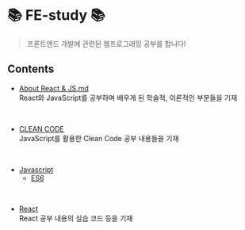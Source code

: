 # 📚 FE-study 📚
> 프론트엔드 개발에 관련된 웹프로그래밍 공부를 합니다!

## Contents
- [About React & JS.md](https://github.com/leejiwon6315/FE-study/blob/master/About%20React%20%26%20JS.md)
<br/>  React와 JavaScript를 공부하며 배우게 된 학술적, 이론적인 부분들을 기재
<br/>

- [CLEAN CODE](https://github.com/leejiwon6315/study-of-web/tree/master/CLEAN%20CODE)
<br/>  JavaScript를 활용한 Clean Code 공부 내용들을 기재
<br/>

- [Javascript](https://github.com/leejiwon6315/study-of-web/tree/master/JavaScript)
  + [ES6](https://github.com/leejiwon6315/study-of-web/tree/master/JavaScript/ES6)
<br/>

- [React](https://github.com/leejiwon6315/study-of-web/tree/master/React)
<br/>  React 공부 내용의 실습 코드 등을 기재
